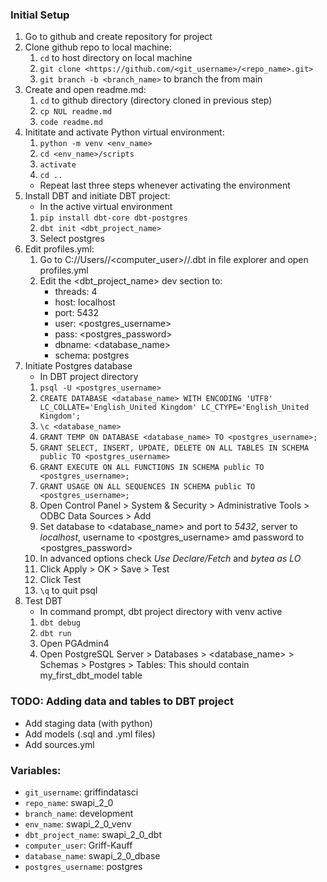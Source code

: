 ### Initial Setup 

1. Go to github and create repository for project
1. Clone github repo to local machine:
    1. `cd` to host directory on local machine
    1. `git clone <https://github.com/<git_username>/<repo_name>.git>` 
    1. `git branch -b <branch_name>` to branch the from main
1. Create and open readme.md:
    1. `cd` to github directory (directory cloned in previous step)
    1. `cp NUL readme.md`
    1. `code readme.md`
1. Inititate and activate Python virtual environment:
    1. `python -m venv <env_name>`
    1. `cd <env_name>/scripts`
    1. `activate`
    1. `cd ..`
    - Repeat last three steps whenever activating the environment
1. Install DBT and initiate DBT project:
    - In the active virtual environment
    1. `pip install dbt-core dbt-postgres`
    1. `dbt init <dbt_project_name>`
    1. Select postgres
1. Edit profiles.yml:
    1. Go to C://Users//<computer_user>//.dbt in file explorer and open profiles.yml
    1. Edit the <dbt_project_name> dev section to:
        - threads: 4
        - host: localhost
        - port: 5432
        - user: <postgres_username>
        - pass: <postgres_password>
        - dbname: <database_name>
        - schema: postgres
1. Initiate Postgres database
    - In DBT project directory
    1. `psql -U <postgres_username>`
    1. `CREATE DATABASE <database_name> WITH ENCODING 'UTF8' LC_COLLATE='English_United Kingdom' LC_CTYPE='English_United Kingdom';`
    1. `\c <database_name>`
    1. `GRANT TEMP ON DATABASE <database_name> TO <postgres_username>;`
    1. `GRANT SELECT, INSERT, UPDATE, DELETE ON ALL TABLES IN SCHEMA public TO <postgres_username>` 
    1. `GRANT EXECUTE ON ALL FUNCTIONS IN SCHEMA public TO <postgres_username>;` 
    1. `GRANT USAGE ON ALL SEQUENCES IN SCHEMA public TO <postgres_username>;`
    1. Open Control Panel > System & Security > Administrative Tools > ODBC Data Sources > Add
    1. Set database to <database_name> and port to *5432*, server to *localhost*, username to <postgres_username> amd password to <postgres_password>
    1. In advanced options check *Use Declare/Fetch* and *bytea as LO* 
    1. Click Apply > OK > Save > Test
    1. Click Test
    1. `\q` to quit psql
1. Test DBT
    - In command prompt, dbt project directory with venv active
    1. `dbt debug`
    1. `dbt run`
    1. Open PGAdmin4
    1. Open PostgreSQL <Version> Server > Databases > <database_name> > Schemas > Postgres > Tables: This should contain my_first_dbt_model table


### TODO: Adding data and tables to DBT project

- Add staging data (with python)
- Add models (.sql and .yml files)
- Add sources.yml

### Variables:

- `git_username`: griffindatasci
- `repo_name`: swapi_2_0
- `branch_name`: development
- `env_name`: swapi_2_0_venv
- `dbt_project_name`: swapi_2_0_dbt
- `computer_user`: Griff-Kauff
- `database_name`: swapi_2_0_dbase
- `postgres_username`: postgres  


